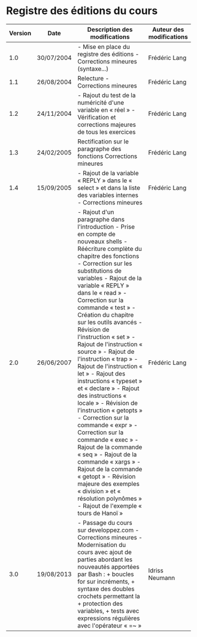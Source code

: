 # Registre des éditions du cours

|Version|Date      |Description des modifications                                                                                                                                                                                                                                                                                                                                                                                                                                                                                                                                                                                                                                                                                                                                                                                                                                                                                                                                                              |Auteur des modifications|
|-------|----------|-------------------------------------------------------------------------------------------------------------------------------------------------------------------------------------------------------------------------------------------------------------------------------------------------------------------------------------------------------------------------------------------------------------------------------------------------------------------------------------------------------------------------------------------------------------------------------------------------------------------------------------------------------------------------------------------------------------------------------------------------------------------------------------------------------------------------------------------------------------------------------------------------------------------------------------------------------------------------------------------|------------------------|
|1.0    |30/07/2004|- Mise en place du registre des éditions  		 - Corrections mineures (syntaxe...)                                                                                                                                                                                                                                                                                                                                                                                                                                                                                                                                                                                                                                                                                                                                                                                                                                                                                                             |Frédéric Lang           |
|1.1    |26/08/2004|Relecture - Corrections mineures                                                                                                                                                                                                                                                                                                                                                                                                                                                                                                                                                                                                                                                                                                                                                                                                                                                                                                                                                           |Frédéric Lang           |
|1.2    |24/11/2004|- Rajout du test de la numéricité d'une variable en « réel »  		 - Vérification et corrections majeures de tous les exercices                                                                                                                                                                                                                                                                                                                                                                                                                                                                                                                                                                                                                                                                                                                                                                                                                                                              |Frédéric Lang           |
|1.3    |24/02/2005|Rectification sur le paragraphe des fonctions  		 Corrections mineures                                                                                                                                                                                                                                                                                                                                                                                                                                                                                                                                                                                                                                                                                                                                                                                                                                                                                                                     |Frédéric Lang           |
|1.4    |15/09/2005|- Rajout de la variable « REPLY » dans le « select » et dans la liste des variables internes  		 - Corrections mineures                                                                                                                                                                                                                                                                                                                                                                                                                                                                                                                                                                                                                                                                                                                                                                                                                                                                    |Frédéric Lang           |
|2.0    |26/06/2007|- Rajout d'un paragraphe dans l'introduction  		 - Prise en compte de nouveaux shells  		 - Réécriture complète du chapitre des fonctions  		 - Correction sur les substitutions de variables  		 - Rajout de la variable « REPLY » dans le « read »  		 - Correction sur la commande « test »  		 - Création du chapitre sur les outils avancés  		 - Révision de l'instruction « set »  		 - Rajout de l'instruction « source »  		 - Rajout de l'instruction « trap »  		 - Rajout de l'instruction « let »  		 - Rajout des instructions « typeset » et « declare »  		 - Rajout des instructions « locale »  		 - Révision de l'instruction « getopts »  		 - Correction sur la commande « expr »  		 - Correction sur la commande « exec »  		 - Rajout de la commande « seq »  		 - Rajout de la commande « xargs »  		 - Rajout de la commande « getopt »  		 - Révision majeure des exemples « division » et « résolution polynômes »  		 - Rajout de l'exemple « tours de Hanoï »|Frédéric Lang           |
|3.0    |19/08/2013|- Passage du cours sur developpez.com  		 - Corrections mineures  		 - Modernisation du cours avec ajout de parties abordant les nouveautés apportées par Bash :   		 + boucles for sur incréments,   		 + syntaxe des doubles crochets permettant la + protection des variables,   		 + tests avec expressions régulières avec l'opérateur « =~ »                                                                                                                                                                                                                                                                                                                                                                                                                                                                                                                                                                                                                                         |Idriss Neumann          |
